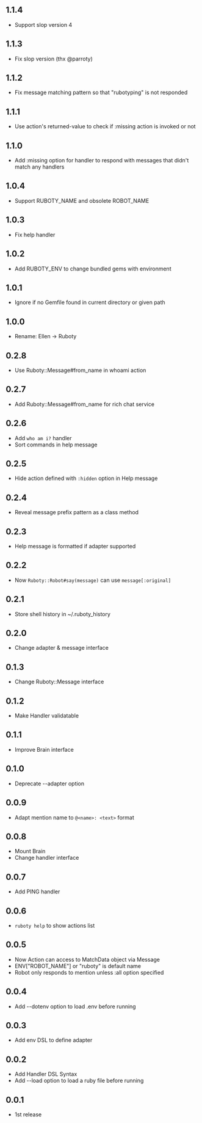 ## 1.1.4
- Support slop version 4

## 1.1.3
- Fix slop version (thx @parroty)

## 1.1.2
- Fix message matching pattern so that "rubotyping" is not responded

## 1.1.1
- Use action's returned-value to check if :missing action is invoked or not

## 1.1.0
- Add :missing option for handler to respond with messages that didn't match any handlers

## 1.0.4
- Support RUBOTY_NAME and obsolete ROBOT_NAME

## 1.0.3
- Fix help handler

## 1.0.2
- Add RUBOTY_ENV to change bundled gems with environment

## 1.0.1
- Ignore if no Gemfile found in current directory or given path

## 1.0.0
- Rename: Ellen -> Ruboty

## 0.2.8
- Use Ruboty::Message#from_name in whoami action

## 0.2.7
- Add Ruboty::Message#from_name for rich chat service

## 0.2.6
- Add `who am i?` handler
- Sort commands in help message

## 0.2.5
- Hide action defined with `:hidden` option in Help message

## 0.2.4
- Reveal message prefix pattern as a class method

## 0.2.3
- Help message is formatted if adapter supported

## 0.2.2
- Now `Ruboty::Robot#say(message)` can use `message[:original]`

## 0.2.1
- Store shell history in ~/.ruboty_history

## 0.2.0
- Change adapter & message interface

## 0.1.3
- Change Ruboty::Message interface

## 0.1.2
- Make Handler validatable

## 0.1.1
- Improve Brain interface

## 0.1.0
- Deprecate --adapter option

## 0.0.9
- Adapt mention name to `@<name>: <text>` format

## 0.0.8
- Mount Brain
- Change handler interface

## 0.0.7
- Add PING handler

## 0.0.6
- `ruboty help` to show actions list

## 0.0.5
- Now Action can access to MatchData object via Message
- ENV["ROBOT_NAME"] or "ruboty" is default name
- Robot only responds to mention unless :all option specified

## 0.0.4
- Add --dotenv option to load .env before running

## 0.0.3
- Add env DSL to define adapter

## 0.0.2
- Add Handler DSL Syntax
- Add --load option to load a ruby file before running

## 0.0.1
- 1st release

